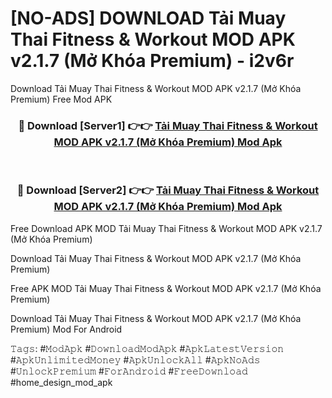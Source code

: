 # [NO-ADS] DOWNLOAD Tải Muay Thai Fitness & Workout MOD APK v2.1.7 (Mở Khóa Premium) - i2v6r
Download Tải Muay Thai Fitness & Workout MOD APK v2.1.7 (Mở Khóa Premium) Free Mod APK

<div align="center">
<h3>🔴 Download [Server1] 👉👉 <a href="https://apk-comot.site?title=Tải_Muay_Thai_Fitness_&_Workout_MOD_APK_v2.1.7_(Mở_Khóa_Premium)">Tải Muay Thai Fitness & Workout MOD APK v2.1.7 (Mở Khóa Premium) Mod Apk</a></h3><br>

<h3>🔴 Download [Server2] 👉👉 <a href="https://apk-comot.site?title=Tải_Muay_Thai_Fitness_&_Workout_MOD_APK_v2.1.7_(Mở_Khóa_Premium)">Tải Muay Thai Fitness & Workout MOD APK v2.1.7 (Mở Khóa Premium) Mod Apk</a></h3>
</div>


Free Download APK MOD Tải Muay Thai Fitness & Workout MOD APK v2.1.7 (Mở Khóa Premium)

Download Tải Muay Thai Fitness & Workout MOD APK v2.1.7 (Mở Khóa Premium) 

Free APK MOD Tải Muay Thai Fitness & Workout MOD APK v2.1.7 (Mở Khóa Premium) 

Download Tải Muay Thai Fitness & Workout MOD APK v2.1.7 (Mở Khóa Premium) Mod For Android

𝚃𝚊𝚐𝚜: #𝙼𝚘𝚍𝙰𝚙𝚔 #𝙳𝚘𝚠𝚗𝚕𝚘𝚊𝚍𝙼𝚘𝚍𝙰𝚙𝚔 #𝙰𝚙𝚔𝙻𝚊𝚝𝚎𝚜𝚝𝚅𝚎𝚛𝚜𝚒𝚘𝚗 #𝙰𝚙𝚔𝚄𝚗𝚕𝚒𝚖𝚒𝚝𝚎𝚍𝙼𝚘𝚗𝚎𝚢 #𝙰𝚙𝚔𝚄𝚗𝚕𝚘𝚌𝚔𝙰𝚕𝚕 #𝙰𝚙𝚔𝙽𝚘𝙰𝚍𝚜 #𝚄𝚗𝚕𝚘𝚌𝚔𝙿𝚛𝚎𝚖𝚒𝚞𝚖 #𝙵𝚘𝚛𝙰𝚗𝚍𝚛𝚘𝚒𝚍 #𝙵𝚛𝚎𝚎𝙳𝚘𝚠𝚗𝚕𝚘𝚊𝚍 #home_design_mod_apk